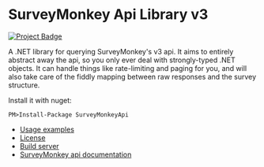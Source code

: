 # SurveyMonkey Api Library v3
<a href="https://ci.appveyor.com/project/BenEmmett/surveymonkeyapi-v3"><img src="https://ci.appveyor.com/api/projects/status/jqvdpoasuvqhs1xb/branch/master?svg=true" alt="Project Badge"></a>

A .NET library for querying SurveyMonkey's v3 api. It aims to entirely abstract away the api, so you only ever deal with strongly-typed .NET objects. It can handle things like rate-limiting and paging for you, and will also take care of the fiddly mapping between raw responses and the survey structure.

Install it with nuget:
```
PM>Install-Package SurveyMonkeyApi
```

* [Usage examples](https://github.com/bcemmett/SurveyMonkeyApi-v3/blob/master/Examples.md)
* [License](https://github.com/bcemmett/SurveyMonkeyApi-v3/blob/master/License.md)
* [Build server](https://ci.appveyor.com/project/BenEmmett/surveymonkeyapi-v3/history)
* [SurveyMonkey api documentation](https://developer.surveymonkey.com/api/v3/)
